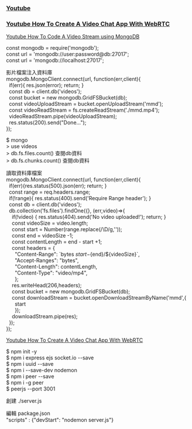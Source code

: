 
### [Youtube ](https://www.youtube.com/playlist?list=PL7XcC35Z6WFB3L2xLVV3S4bG_Z37MqcRe)  
### [Youtube How To Create A Video Chat App With WebRTC](https://www.youtube.com/watch?v=DvlyzDZDEq4&ab_channel=WebDevSimplified)  






[Youtube How To Code A Video Stream using MongoDB](https://www.youtube.com/watch?v=y6Z-SZt-Xvw&list=PL7XcC35Z6WFB3L2xLVV3S4bG_Z37MqcRe&index=2&ab_channel=AbdisalanCodesAbdisalanCodes)  

const mongodb = require('mongodb');  
const url = 'mongodb://user:password@db:27017';  
const url = 'mongodb://localhost:27017';    

影片檔案注入資料庫  
mongodb.MongoClient.connect(url, function(err,client){  
&nbsp; if(err){ res.json(error); return; }  
&nbsp; const db = client.db('videos');  
&nbsp; const bucket = new mongodb.GridFSBucket(db);  
&nbsp; const videoUploadStream = bucket.openUploadStream('mmd');  
&nbsp; const videoReadStream = fs.createReadStream('./mmd.mp4');  
&nbsp; videoReadStream.pipe(videoUploadStream);  
&nbsp; res.status(200).send("Done...");  
});

$ mongo  
\> use videos  
\> db.fs.files.count()  查閱db資料   
\> db.fs.chunks.count()  查閱db資料  

讀取資料庫檔案  
mongodb.MongoClient.connect(url, function(err,client){  
&nbsp; if(err){res.status(500).json(err); return; }  
&nbsp; const range = req.headers.range;  
&nbsp; if(!range){ res.status(400).send('Require Range header'); }  
&nbsp; const db = client.db('videos');  
&nbsp; db.collection('fs.files').findOne({}, (err,video)=>{  
&nbsp; &nbsp; if(!video) { res.status(404).send('No video uploaded!'); return; }  
&nbsp; &nbsp; const videoSize = video.length;  
&nbsp; &nbsp; const start = Number(range.replace(/\D/g,''));  
&nbsp; &nbsp; const end = videoSize -1;  
&nbsp; &nbsp; const contentLength = end - start +1;  
&nbsp; &nbsp; const headers = {  
&nbsp; &nbsp; &nbsp; "Content-Range": \`bytes ${start}-${end}/${videoSize}\`,  
&nbsp; &nbsp; &nbsp; "Accept-Ranges": "bytes",  
&nbsp; &nbsp; &nbsp; "Content-Length": contentLength,  
&nbsp; &nbsp; &nbsp; "Content-Type": "video/mp4",  
&nbsp; &nbsp; &nbsp; };  
&nbsp; &nbsp; res.writeHead(206,headers);  
&nbsp; &nbsp; const bucket = new mongodb.GridFSBucket(db);  
&nbsp; &nbsp; const downloadStream = bucket.openDownloadStreamByName('mmd',{  
&nbsp; &nbsp; &nbsp; start  
&nbsp; &nbsp; &nbsp; });  
&nbsp; &nbsp; downloadStream.pipe(res);  
&nbsp; });  
});  



[Youtube How To Create A Video Chat App With WebRTC](https://www.youtube.com/watch?v=DvlyzDZDEq4&ab_channel=WebDevSimplified)  

$ npm init -y  
$ npm i express ejs socket.io --save  
$ npm i uuid --save  
$ npm i --save-dev nodemon  
$ npm i peer --save  
$ npm i -g peer  
$ peerjs --port 3001  


創建 ./server.js  

編輯 package.json  
"scripts" : {"devStart": "nodemon server.js"}  









